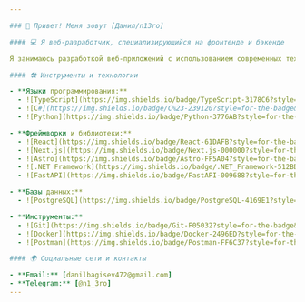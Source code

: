 ```yaml
---

### 👋 Привет! Меня зовут [Данил/n13ro]

#### 💻 Я веб-разработчик, специализирующийся на фронтенде и бэкенде

Я занимаюсь разработкой веб-приложений с использованием современных технологий, таких как TypeScript, C#, Python и их фреймворки.

#### 🛠 Инструменты и технологии

- **Языки программирования:**
  - ![TypeScript](https://img.shields.io/badge/TypeScript-3178C6?style=for-the-badge&logo=TypeScript&logoColor=white)
  - ![C#](https://img.shields.io/badge/C%23-239120?style=for-the-badge&logo=c-sharp&logoColor=white)
  - ![Python](https://img.shields.io/badge/Python-3776AB?style=for-the-badge&logo=python&logoColor=white)

- **Фреймворки и библиотеки:**
  - ![React](https://img.shields.io/badge/React-61DAFB?style=for-the-badge&logo=react&logoColor=white)
  - ![Next.js](https://img.shields.io/badge/Next.js-000000?style=for-the-badge&logo=next.js&logoColor=white)
  - ![Astro](https://img.shields.io/badge/Astro-FF5A04?style=for-the-badge&logo=astro&logoColor=white)
  - ![.NET Framework](https://img.shields.io/badge/.NET_Framework-512BD4?style=for-the-badge&logo=.net&logoColor=white)
  - ![FastAPI](https://img.shields.io/badge/FastAPI-009688?style=for-the-badge&logo=fastapi&logoColor=white)

- **Базы данных:**
  - ![PostgreSQL](https://img.shields.io/badge/PostgreSQL-4169E1?style=for-the-badge&logo=postgresql&logoColor=white)

- **Инструменты:**
  - ![Git](https://img.shields.io/badge/Git-F05032?style=for-the-badge&logo=git&logoColor=white)
  - ![Docker](https://img.shields.io/badge/Docker-2496ED?style=for-the-badge&logo=docker&logoColor=white)
  - ![Postman](https://img.shields.io/badge/Postman-FF6C37?style=for-the-badge&logo=postman&logoColor=white)

#### 🌍 Социальные сети и контакты

- **Email:** [danilbagisev472@gmail.com]
- **Telegram:** [@n1_3ro]
---
```

